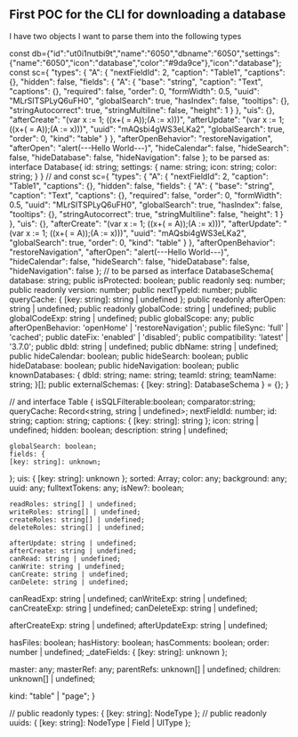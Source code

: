 ## First POC for the CLI for downloading a database

I have two objects
I want to parse them into the following types

const db={"id":"ut0i1nutbi9t","name":"6050","dbname":"6050","settings":{"name":"6050","icon":"database","color":"#9da9ce"},"icon":"database"};
const sc={
    "types": {
        "A": {
            "nextFieldId": 2,
            "caption": "Table1",
            "captions": {},
            "hidden": false,
            "fields": {
                "A": {
                    "base": "string",
                    "caption": "Text",
                    "captions": {},
                    "required": false,
                    "order": 0,
                    "formWidth": 0.5,
                    "uuid": "MLrSITSPLyQ6uFH0",
                    "globalSearch": true,
                    "hasIndex": false,
                    "tooltips": {},
                    "stringAutocorrect": true,
                    "stringMultiline": false,
                    "height": 1
                }
            },
            "uis": {},
            "afterCreate": "(var x := 1; ((x+( = A));(A := x)))",
            "afterUpdate": "(var x := 1; ((x+( = A));(A := x)))",
            "uuid": "mAQsbi4gWS3eLKa2",
            "globalSearch": true,
            "order": 0,
            "kind": "table"
        }
    },
    "afterOpenBehavior": "restoreNavigation",
    "afterOpen": "alert(---Hello World---)",
    "hideCalendar": false,
    "hideSearch": false,
    "hideDatabase": false,
    "hideNavigation": false
};
to be parsed as:
interface Database{
    id: string;
    settings: {
        name: string;
        icon: string;
        color: string;
    }
}
// and 
const sc={
    "types": {
        "A": {
            "nextFieldId": 2,
            "caption": "Table1",
            "captions": {},
            "hidden": false,
            "fields": {
                "A": {
                    "base": "string",
                    "caption": "Text",
                    "captions": {},
                    "required": false,
                    "order": 0,
                    "formWidth": 0.5,
                    "uuid": "MLrSITSPLyQ6uFH0",
                    "globalSearch": true,
                    "hasIndex": false,
                    "tooltips": {},
                    "stringAutocorrect": true,
                    "stringMultiline": false,
                    "height": 1
                }
            },
            "uis": {},
            "afterCreate": "(var x := 1; ((x+( = A));(A := x)))",
            "afterUpdate": "(var x := 1; ((x+( = A));(A := x)))",
            "uuid": "mAQsbi4gWS3eLKa2",
            "globalSearch": true,
            "order": 0,
            "kind": "table"
        }
    },
    "afterOpenBehavior": "restoreNavigation",
    "afterOpen": "alert(---Hello World---)",
    "hideCalendar": false,
    "hideSearch": false,
    "hideDatabase": false,
    "hideNavigation": false
};
// to be parsed as
interface DatabaseSchema{
    database: string;
    public isProtected: boolean;
    public readonly seq: number;
    public readonly version: number;
    public nextTypeId: number;
    public queryCache: { [key: string]: string | undefined };
    public readonly afterOpen: string | undefined;
    public readonly globalCode: string | undefined;
    public globalCodeExp: string | undefined;
    public globalScope: any;
    public afterOpenBehavior: 'openHome' | 'restoreNavigation';
    public fileSync: 'full' | 'cached';
    public dateFix: 'enabled' | 'disabled';
    public compatibility: 'latest' | '3.7.0';
    public dbId: string | undefined;
    public dbName: string | undefined;
    public hideCalendar: boolean;
    public hideSearch: boolean;
    public hideDatabase: boolean;
    public hideNavigation: boolean;
    public knownDatabases: {
        dbId: string;
        name: string;
        teamId: string;
        teamName: string;
    }[];
    public externalSchemas: { [key: string]: DatabaseSchema } = {};
}




// and
interface Table {
    isSQLFilterable:boolean;
    comparator:string;
   queryCache: Record<string, string | undefined>;
   nextFieldId: number;
    id: string;
    caption: string;
   captions: { [key: string]: string };
    icon: string | undefined;
    hidden: boolean;
    description: string | undefined;

    globalSearch: boolean;
    fields: {
    [key: string]: unknown;
  };
    uis: { [key: string]: unknown };
   sorted: Array<unknown>;
   color: any;
   background: any;
   uuid: any;
   fulltextTokens: any;
   isNew?: boolean;

    readRoles: string[] | undefined;
    writeRoles: string[] | undefined;
    createRoles: string[] | undefined;
    deleteRoles: string[] | undefined;

    afterUpdate: string | undefined;
    afterCreate: string | undefined;
    canRead: string | undefined;
    canWrite: string | undefined;
    canCreate: string | undefined;
    canDelete: string | undefined;

   canReadExp: string | undefined;
   canWriteExp: string | undefined;
   canCreateExp: string | undefined;
   canDeleteExp: string | undefined;

   afterCreateExp: string | undefined;
   afterUpdateExp: string | undefined;

   hasFiles: boolean;
   hasHistory: boolean;
   hasComments: boolean;
   order: number | undefined;
   _dateFields: { [key: string]: unknown };

   master: any;
   masterRef: any;
   parentRefs: unknown[] | undefined;
   children: unknown[] | undefined;

   kind: "table" | "page";
}



//    public readonly types: { [key: string]: NodeType };
// public readonly uuids: { [key: string]: NodeType | Field | UIType };